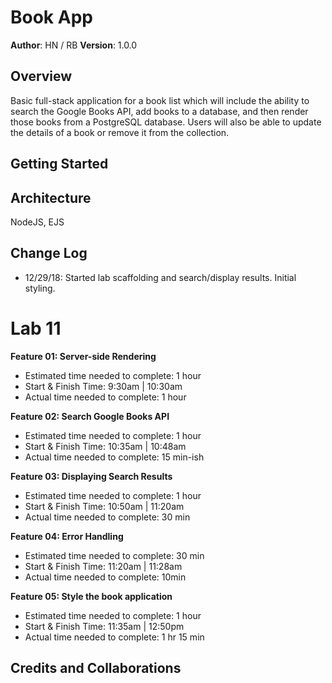 # Book App

**Author**: HN / RB
**Version**: 1.0.0

## Overview
Basic full-stack application for a book list which will include the ability to search the Google Books API, add books to a database, and then render those books from a PostgreSQL database. Users will also be able to update the details of a book or remove it from the collection.

## Getting Started


## Architecture
NodeJS, EJS

## Change Log
- 12/29/18: Started lab scaffolding and search/display results. Initial styling.

# Lab 11

<b>Feature 01: Server-side Rendering</b>
- Estimated time needed to complete: 1 hour
- Start & Finish Time: 9:30am | 10:30am
- Actual time needed to complete: 1 hour

<b>Feature 02: Search Google Books API</b>
- Estimated time needed to complete: 1 hour
- Start & Finish Time: 10:35am | 10:48am
- Actual time needed to complete: 15 min-ish

<b>Feature 03: Displaying Search Results</b>
- Estimated time needed to complete: 1 hour
- Start & Finish Time: 10:50am | 11:20am
- Actual time needed to complete: 30 min

<b>Feature 04: Error Handling</b>
- Estimated time needed to complete: 30 min
- Start & Finish Time: 11:20am | 11:28am
- Actual time needed to complete: 10min

<b>Feature 05: Style the book application</b>
- Estimated time needed to complete: 1 hour
- Start & Finish Time: 11:35am | 12:50pm
- Actual time needed to complete: 1 hr 15 min

## Credits and Collaborations
